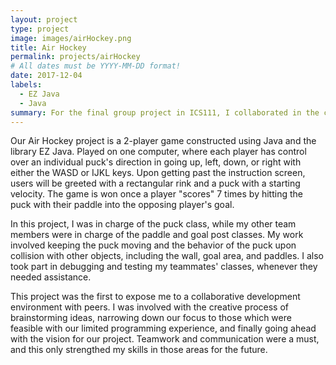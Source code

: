 ```yaml
---
layout: project
type: project
image: images/airHockey.png
title: Air Hockey
permalink: projects/airHockey
# All dates must be YYYY-MM-DD format!
date: 2017-12-04
labels:
  - EZ Java
  - Java
summary: For the final group project in ICS111, I collaborated in the creation of an air hockey simulation.
---
```



Our Air Hockey project is a 2-player game constructed using Java and the library EZ Java. Played on one computer, where each player has control over an individual puck's direction in going up, left, down, or right with either the WASD or IJKL keys. Upon getting past the instruction screen, users will be greeted with a rectangular rink and a puck with a starting velocity. The game is won once a player "scores" 7 times by hitting the puck with their paddle into the opposing player's goal.

In this project, I was in charge of the puck class, while my other team members were in charge of the paddle and goal post classes. My work involved keeping the puck moving and the behavior of the puck upon collision with other objects, including the wall, goal area, and paddles. I also took part in debugging and testing my teammates' classes, whenever they needed assistance.

This project was the first to expose me to a collaborative development environment with peers. I was involved with the creative process of brainstorming ideas, narrowing down our focus to those which were feasible with our limited programming experience, and finally going ahead with the vision for our project. Teamwork and communication were a must, and this only strengthed my skills in those areas for the future.






